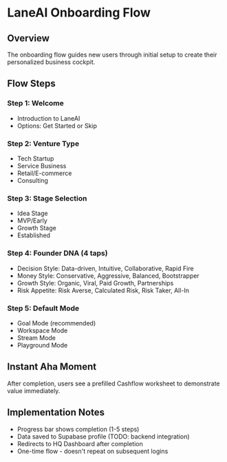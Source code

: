 # LaneAI Onboarding Flow

## Overview
The onboarding flow guides new users through initial setup to create their personalized business cockpit.

## Flow Steps

### Step 1: Welcome
- Introduction to LaneAI
- Options: Get Started or Skip

### Step 2: Venture Type
- Tech Startup
- Service Business  
- Retail/E-commerce
- Consulting

### Step 3: Stage Selection
- Idea Stage
- MVP/Early
- Growth Stage
- Established

### Step 4: Founder DNA (4 taps)
- Decision Style: Data-driven, Intuitive, Collaborative, Rapid Fire
- Money Style: Conservative, Aggressive, Balanced, Bootstrapper
- Growth Style: Organic, Viral, Paid Growth, Partnerships
- Risk Appetite: Risk Averse, Calculated Risk, Risk Taker, All-In

### Step 5: Default Mode
- Goal Mode (recommended)
- Workspace Mode
- Stream Mode
- Playground Mode

## Instant Aha Moment
After completion, users see a prefilled Cashflow worksheet to demonstrate value immediately.

## Implementation Notes
- Progress bar shows completion (1-5 steps)
- Data saved to Supabase profile (TODO: backend integration)
- Redirects to HQ Dashboard after completion
- One-time flow - doesn't repeat on subsequent logins